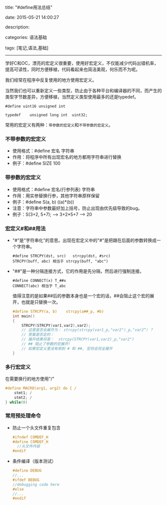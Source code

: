 title: "#define用法总结"

date: 2015-05-21 14:00:27

description: 

categories: 语法基础

tags: [笔记,语法,基础]

---

学好C和OC，漂亮的宏定义很重要，使用好宏定义，不仅能减少代码出错机率，提高可读性，同时方便移植，代码看起来也简洁美观，何乐而不为呢。

<!--more-->

我们经常在程序中反复使用的地方使用宏定义。

当然我们也可以重新定义一些类型，防止由于各种平台和编译器的不同，而产生的类型字节数差异，方便移植，当然定义类型使用最多的还是typedef。

`#define uint16 unsigned int`

`typedef	unsigned long int  uint32;`

常用的宏定义有两种：`带参数的宏定义`和`不带参数的宏定义`。

### 不带参数的宏定义

* 使用格式：#define	宏名	字符串
* 作用：将程序中所有出现宏名的地方都用字符串进行替换
* 例子：#define	SIZE	100

### 带参数的宏定义

* 使用格式：#define	宏名(行参列表)	字符串
* 作用：用实参替换行参，其他字符串原样保留
* 例子：#define S(a, b)	((a)*(b))
* 注意：字符串中参数最好加上括号，防止出现由优先级导致的bug。
* 例子：S(3+2, 5+7);	—>	3+2*5+7	—>	20

### 宏定义#和##用法

* "#"是"字符串化"的意思。出现在宏定义中的"#"是把跟在后面的参数转换成一个字符串。

	```objectic
	#define STRCPY(dst, src)   strcpy(dst, #src)
	STRCPY(buff, abc) 相当于 strcpy(buff, "abc")
	```

* "##"是一种分隔连接方式，它的作用是先分隔，然后进行强制连接。

	```objectic
	#define CONNECT(x) T_##x
	CONNECT(abc) 相当于 T_abc
	```

	值得注意的是如果##后的参数本身也是一个宏的话，##会阻止这个宏的展开，也就是只替换一次。
	
	```objectivec
	#define STRCPY(a, b)	strcpy(a##_p, #b)
	int main()
	{
		STRCPY(STRCPY(var1,var2),var2);
		// 这里是否会展开为： strcpy(strcpy(var1_p,"var2")_p,"var2“）？
		// 答案是否定的：
		// 展开结果将是：  strcpy(STRCPY(var1,var2)_p,"var2")
		// ## 阻止了参数的宏展开!
		// 如果宏定义里没有用到 # 和 ##, 宏将会完全展开
	} 
	```

### 多行宏定义

在需要换行的地方使用"/"

```objectivec
#define MACRO(arg1, arg2) do { /
	stmt1; /
	stmt2; /
} while(0)
```

### 常用预处理命令

* 防止一个头文件重复包含

	```objectivec
	#ifndef COMDEF_H
	#define COMDEF_H
	  //头文件内容
	#endif
	```

* 条件编译（版本测试）

	```objectivec
	#define DEBUG
	//...
	#ifdef BEBUG
	//debugging code here
	#else
	//...
	#endif
	```


